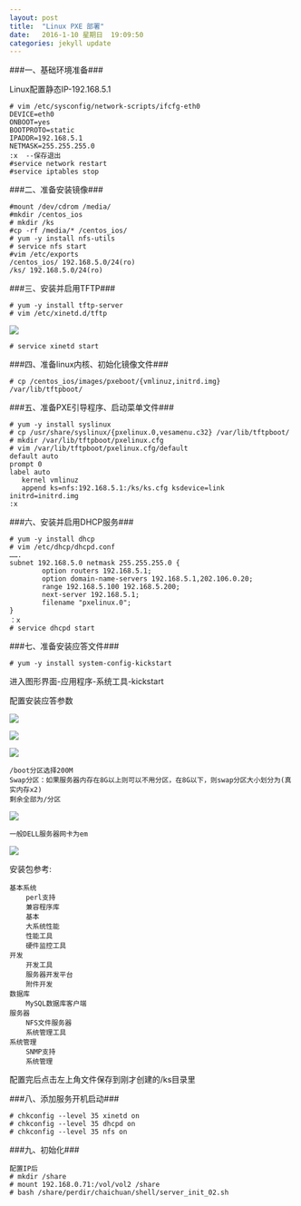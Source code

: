 ```yaml
---
layout: post
title:  "Linux PXE 部署"
date:   2016-1-10 星期日  19:09:50 
categories: jekyll update
---
```


###一、基础环境准备###

Linux配置静态IP-192.168.5.1

	# vim /etc/sysconfig/network-scripts/ifcfg-eth0
	DEVICE=eth0
	ONBOOT=yes
	BOOTPROTO=static
	IPADDR=192.168.5.1
	NETMASK=255.255.255.0
	:x  --保存退出
	#service network restart
	#service iptables stop

###二、准备安装镜像###

	#mount /dev/cdrom /media/
	#mkdir /centos_ios
	# mkdir /ks
	#cp -rf /media/* /centos_ios/
	# yum -y install nfs-utils
	# service nfs start
	#vim /etc/exports
	/centos_ios/ 192.168.5.0/24(ro)
	/ks/ 192.168.5.0/24(ro)

###三、安装并启用TFTP###

	# yum -y install tftp-server
	# vim /etc/xinetd.d/tftp

![](http://7xppz2.com1.z0.glb.clouddn.com/26.jpg)

	# service xinetd start

###四、准备linux内核、初始化镜像文件###

	# cp /centos_ios/images/pxeboot/{vmlinuz,initrd.img} /var/lib/tftpboot/

###五、准备PXE引导程序、启动菜单文件###

	# yum -y install syslinux
	# cp /usr/share/syslinux/{pxelinux.0,vesamenu.c32} /var/lib/tftpboot/
	# mkdir /var/lib/tftpboot/pxelinux.cfg
	# vim /var/lib/tftpboot/pxelinux.cfg/default
	default auto   
	prompt 0
	label auto
	   kernel vmlinuz
       append ks=nfs:192.168.5.1:/ks/ks.cfg ksdevice=link initrd=initrd.img
	:x

###六、安装并启用DHCP服务###

	# yum -y install dhcp
	# vim /etc/dhcp/dhcpd.conf
	…….
	subnet 192.168.5.0 netmask 255.255.255.0 {
	        option routers 192.168.5.1;
	        option domain-name-servers 192.168.5.1,202.106.0.20;
	        range 192.168.5.100 192.168.5.200;
	        next-server 192.168.5.1;
	        filename "pxelinux.0";
	}
	：x
	# service dhcpd start

###七、准备安装应答文件###

	# yum -y install system-config-kickstart

进入图形界面-应用程序-系统工具-kickstart

配置安装应答参数

![](http://7xppz2.com1.z0.glb.clouddn.com/27.jpg)

![](http://7xppz2.com1.z0.glb.clouddn.com/28.jpg)

![](http://7xppz2.com1.z0.glb.clouddn.com/29.jpg)

	/boot分区选择200M
	Swap分区：如果服务器内存在8G以上则可以不用分区，在8G以下，则swap分区大小划分为(真实内存x2)
	剩余全部为/分区

![](http://7xppz2.com1.z0.glb.clouddn.com/30.jpg)

	一般DELL服务器网卡为em

![](http://7xppz2.com1.z0.glb.clouddn.com/31.jpg)

安装包参考:

	基本系统
		perl支持
		兼容程序库
		基本
		大系统性能
		性能工具
		硬件监控工具
	开发
		开发工具
		服务器开发平台
		附件开发
	数据库
		MySQL数据库客户端
	服务器
		NFS文件服务器
		系统管理工具
	系统管理
		SNMP支持
		系统管理

配置完后点击左上角文件保存到刚才创建的/ks目录里

###八、添加服务开机启动###

	# chkconfig --level 35 xinetd on
	# chkconfig --level 35 dhcpd on
	# chkconfig --level 35 nfs on

###九、初始化###

	配置IP后
	# mkdir /share
	# mount 192.168.0.71:/vol/vol2 /share
	# bash /share/perdir/chaichuan/shell/server_init_02.sh
